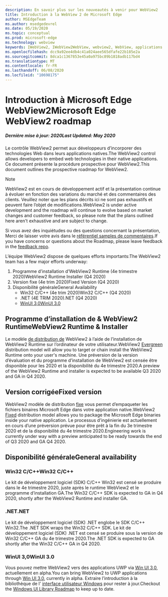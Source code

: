 ```yaml
---
description: En savoir plus sur les nouveautés à venir pour WebView2
title: Introduction à la WebView 2 de Microsoft Edge
author: MSEdgeTeam
ms.author: msedgedevrel
ms.date: 05/19/2020
ms.topic: conceptual
ms.prod: microsoft-edge
ms.technology: webview
keywords: IWebView2, IWebView2WebView, webview2, WebView, applications Win32, Win32, Edge, ICoreWebView2, ICoreWebView2Host, contrôle de navigateur, html Edge
ms.openlocfilehash: dcc9a92ee4db4c41a024aee565dfafe22b185e2a
ms.sourcegitcommit: 8dca1c1367853e45a0a975bc89b1818adb117bd4
ms.translationtype: MT
ms.contentlocale: fr-FR
ms.lasthandoff: 06/08/2020
ms.locfileid: "10698175"
---
```

# <span data-ttu-id="cab96-104">Introduction à Microsoft Edge WebView2</span><span class="sxs-lookup"><span data-stu-id="cab96-104">Microsoft Edge WebView2 roadmap</span></span>

##### <span data-ttu-id="cab96-105">Dernière mise à jour: 2020</span><span class="sxs-lookup"><span data-stu-id="cab96-105">Last Updated: May 2020</span></span>

<span data-ttu-id="cab96-106">Le contrôle WebView2 permet aux développeurs d’incorporer des technologies Web dans leurs applications natives.</span><span class="sxs-lookup"><span data-stu-id="cab96-106">The WebView2 control allows developers to embed web technologies in their native applications.</span></span> <span data-ttu-id="cab96-107">Ce document présente la procédure prospective pour WebView2.</span><span class="sxs-lookup"><span data-stu-id="cab96-107">This document outlines the prospective roadmap for WebView2.</span></span> 

> [!NOTE]
> <span data-ttu-id="cab96-108">WebView2 est en cours de développement actif et la présentation continue à évoluer en fonction des variations du marché et des commentaires des clients. Veuillez noter que les plans décrits ici ne sont pas exhaustifs et peuvent faire l’objet de modifications.</span><span class="sxs-lookup"><span data-stu-id="cab96-108">WebView2 is under active development and the roadmap will continue to evolve based on market changes and customer feedback, so please note that the plans outlined here aren't exhaustive and are subject to change.</span></span> 

<span data-ttu-id="cab96-109">Si vous avez des inquiétudes ou des questions concernant la présentation, Merci de laisser votre avis dans le [référentiel samples de commentaires](https://github.com/MicrosoftEdge/WebViewFeedback).</span><span class="sxs-lookup"><span data-stu-id="cab96-109">If you have concerns or questions about the Roadmap, please leave feedback in the [feedback repo](https://github.com/MicrosoftEdge/WebViewFeedback).</span></span>

<span data-ttu-id="cab96-110">L’équipe WebView2 dispose de quelques efforts importants:</span><span class="sxs-lookup"><span data-stu-id="cab96-110">The WebView2 team has a few major efforts underway:</span></span>

1.  <span data-ttu-id="cab96-111">Programme d’installation d’WebView2 Runtime (4e trimestre 2020)</span><span class="sxs-lookup"><span data-stu-id="cab96-111">WebView2 Runtime Installer (Q4 2020)</span></span>
2.  <span data-ttu-id="cab96-112">Version fixe (4e trim 2020)</span><span class="sxs-lookup"><span data-stu-id="cab96-112">Fixed Version (Q4 2020)</span></span>
3.  <span data-ttu-id="cab96-113">Disponibilité générale</span><span class="sxs-lookup"><span data-stu-id="cab96-113">General Availability</span></span> 
    *   <span data-ttu-id="cab96-114">Win32 C/C++ (4e trim 2020)</span><span class="sxs-lookup"><span data-stu-id="cab96-114">Win32 C/C++ (Q4 2020)</span></span>
    *   <span data-ttu-id="cab96-115">.NET (4E TRIM 2020)</span><span class="sxs-lookup"><span data-stu-id="cab96-115">.NET (Q4 2020)</span></span>
    *   [<span data-ttu-id="cab96-116">WinUI 3,0</span><span class="sxs-lookup"><span data-stu-id="cab96-116">WinUI 3.0</span></span>](https://github.com/microsoft/microsoft-ui-xaml/blob/master/docs/roadmap.md)

## <span data-ttu-id="cab96-117">Programme d’installation de & WebView2 Runtime</span><span class="sxs-lookup"><span data-stu-id="cab96-117">WebView2 Runtime & Installer</span></span>

<span data-ttu-id="cab96-118">Le modèle [de distribution de](./concepts/distribution.md#microsoft-edge-webview2-runtime) WebView2 à l’aide de l’installation de WebView2 Runtime sur l’ordinateur de votre utilisateur.</span><span class="sxs-lookup"><span data-stu-id="cab96-118">WebView2 [Evergreen](./concepts/distribution.md#microsoft-edge-webview2-runtime) distribution model will allow you to target or chain install the WebView2 Runtime onto your user's machine.</span></span> <span data-ttu-id="cab96-119">Une préversion de la version d’évaluation et du programme d’installation de WebView2 est censée être disponible pour les 2020 et la disponibilité du 4e trimestre 2020.</span><span class="sxs-lookup"><span data-stu-id="cab96-119">A preview of the WebView2 Runtime and installer is expected to be available Q3 2020 and GA in Q4 2020.</span></span>

## <span data-ttu-id="cab96-120">Version corrigée</span><span class="sxs-lookup"><span data-stu-id="cab96-120">Fixed version</span></span>

<span data-ttu-id="cab96-121">WebView2 modèle de distribution [fixe](./concepts/distribution.md#roadmap) vous permet d’empaqueter les fichiers binaires Microsoft Edge dans votre application native.</span><span class="sxs-lookup"><span data-stu-id="cab96-121">WebView2 [Fixed](./concepts/distribution.md#roadmap) distribution model allows you to package the Microsoft Edge binaries inside your native application.</span></span> <span data-ttu-id="cab96-122">Le processus d’ingénierie est actuellement en cours d’une préversion prévue pour être prêt à la fin du 3e trimestre 2020 et de la disponibilité du 4e trimestre 2020.</span><span class="sxs-lookup"><span data-stu-id="cab96-122">Engineering work is currently under way with a preview anticipated to be ready towards the end of  Q3 2020 and GA Q4 2020.</span></span>

## <span data-ttu-id="cab96-123">Disponibilité générale</span><span class="sxs-lookup"><span data-stu-id="cab96-123">General availability</span></span> 

### <span data-ttu-id="cab96-124">Win32 C/C++</span><span class="sxs-lookup"><span data-stu-id="cab96-124">Win32 C/C++</span></span>

<span data-ttu-id="cab96-125">Le kit de développement logiciel (SDK) C/C++ Win32 est censé se produire dans le 4e trimestre 2020, juste après le runtime WebView2 et le programme d’installation GA.</span><span class="sxs-lookup"><span data-stu-id="cab96-125">The Win32 C/C++ SDK is expected to GA in Q4 2020, shortly after the WebView2 Runtime and installer GA.</span></span>

### <span data-ttu-id="cab96-126">.NET</span><span class="sxs-lookup"><span data-stu-id="cab96-126">.NET</span></span>

<span data-ttu-id="cab96-127">Le kit de développement logiciel (SDK) .NET englobe le SDK C/C++ Win32.</span><span class="sxs-lookup"><span data-stu-id="cab96-127">The .NET SDK wraps the Win32 C/C++ SDK.</span></span> <span data-ttu-id="cab96-128">Le kit de développement logiciel (SDK) .NET est censé se produire sous la version de Win32 C/C++ GA du 4e trimestre 2020.</span><span class="sxs-lookup"><span data-stu-id="cab96-128">The .NET SDK is expected to GA shortly after the Win32 C/C++ GA in Q4 2020.</span></span>

### <span data-ttu-id="cab96-129">WinUI 3,0</span><span class="sxs-lookup"><span data-stu-id="cab96-129">WinUI 3.0</span></span>

<span data-ttu-id="cab96-130">Vous pouvez mettre WebView2 vers des applications UWP via [Win UI 3,0](/uwp/toolkits/winui3/), actuellement en alpha.</span><span class="sxs-lookup"><span data-stu-id="cab96-130">You can bring WebView2 to UWP applications through [Win UI 3.0](/uwp/toolkits/winui3/), currently in alpha.</span></span> <span data-ttu-id="cab96-131">Extraire l’introduction à la bibliothèque de l' [interface utilisateur Windows](https://github.com/microsoft/microsoft-ui-xaml/blob/master/docs/roadmap.md) pour rester à jour.</span><span class="sxs-lookup"><span data-stu-id="cab96-131">Checkout the [Windows UI Library Roadmap](https://github.com/microsoft/microsoft-ui-xaml/blob/master/docs/roadmap.md) to keep up to date.</span></span>  
